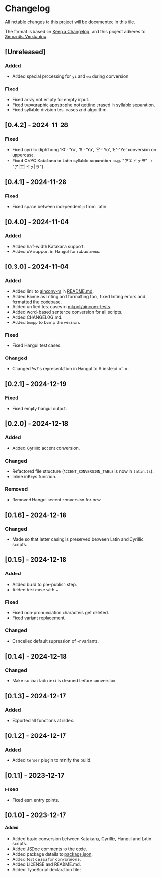 # Changelog

All notable changes to this project will be documented in this file.

The format is based on [Keep a Changelog](https://keepachangelog.com/en/1.1.0/),
and this project adheres to [Semantic Versioning](https://semver.org/spec/v2.0.0.html).

## [Unreleased]

### Added

- Added special processing for `yi` and `wu` during conversion.

### Fixed

- Fixed array not empty for empty input.
- Fixed typographic apostrophe not getting erased in syllable separation.
- Fixed syllable division test cases and algorithm.

## [0.4.2] - 2024-11-28

### Fixed

- Fixed cyrillic diphthong 'Ю'-'Yu', 'Я'-'Ya', 'Ё'-'Yo', 'Е'-'Ye' conversion on uppercase.
- Fixed CVVC Katakana to Latin syllable separation (e.g. "アエイㇰラ" -> "ア|エ|イㇰ|ラ").

## [0.4.1] - 2024-11-28

### Fixed

- Fixed space between independent `p` from Latin.

## [0.4.0] - 2024-11-04

### Added

- Added half-width Katakana support.
- Added uV support in Hangul for robustness.

## [0.3.0] - 2024-11-04

### Added

- Added link to [ainconv-rs](https://github.com/mkpoli/ainconv-rs) in [README.md](README.md).
- Added Biome as linting and formatting tool, fixed linting errors and formatted the codebase.
- Added unified test cases in [mkpoli/ainconv-tests](https://github.com/mkpoli/ainconv-tests).
- Added word-based sentence conversion for all scripts.
- Added CHANGELOG.md.
- Added `bumpp` to bump the version.

### Fixed

- Fixed Hangul test cases.

### Changed

- Changed /w/'s representation in Hangul to `ㅱ` instead of `ㅍ`.

## [0.2.1] - 2024-12-19

### Fixed

- Fixed empty hangul output.

## [0.2.0] - 2024-12-18

### Added

- Added Cyrillic accent conversion.

### Changed

- Refactored file structure (`ACCENT_CONVERSION_TABLE` is now in `latin.ts`).
- Inline inKeys function.

### Removed

- Removed Hangul accent conversion for now.

## [0.1.6] - 2024-12-18

### Changed

- Made so that letter casing is preserved between Latin and Cyrillic scripts.

## [0.1.5] - 2024-12-18

### Added

- Added build to pre-publish step.
- Added test case with `=`.

### Fixed

- Fixed non-pronunciation characters get deleted.
- Fixed variant replacement.

### Changed

- Cancelled default supression of -r variants.

## [0.1.4] - 2024-12-18

### Changed

- Make so that latin text is cleaned before conversion.

## [0.1.3] - 2024-12-17

### Added

- Exported all functions at index.

## [0.1.2] - 2024-12-17

### Added

- Added `terser` plugin to minify the build.

## [0.1.1] - 2023-12-17

### Fixed

- Fixed esm entry points.

## [0.1.0] - 2023-12-17

#### Added

- Added basic conversion between Katakana, Cyrillic, Hangul and Latin scripts.
- Added JSDoc comments to the code.
- Added package details to [package.json](package.json).
- Added test cases for conversions.
- Added LICENSE and README.md.
- Added TypeScript declaration files.
